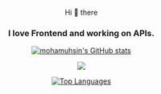 <div align="center">
  
<bold> Hi 👋 there </bold>
  
  ### I love Frontend and working on APIs.

<a href="http://www.github.com/mohamuhsin"><img src="https://github-readme-stats.vercel.app/api?username=mohamuhsin&show_icons=true&hide=&count_private=true&title_color=22c55e&text_color=ffffff&icon_color=22c55e&bg_color=1e3a8a&hide_border=true&show_icons=true" alt="mohamuhsin's GitHub stats" /></a>

<a href="http://www.github.com/mohamuhsin"><img src="https://github-readme-streak-stats.herokuapp.com/?user=mohamuhsin&stroke=ffffff&background=1e3a8a&ring=22c55e&fire=22c55e&currStreakNum=ffffff&currStreakLabel=22c55e&sideNums=ffffff&sideLabels=ffffff&dates=ffffff&hide_border=true" /></a>

<a href="https://github.com/mohamuhsin" align="left"><img src="https://github-readme-stats.vercel.app/api/top-langs/?username=mohamuhsin&langs_count=10&title_color=22c55e&text_color=ffffff&icon_color=22c55e&bg_color=1e3a8a&hide_border=true&locale=en&custom_title=Top%20%Languages" alt="Top Languages" /></a>
</div>
